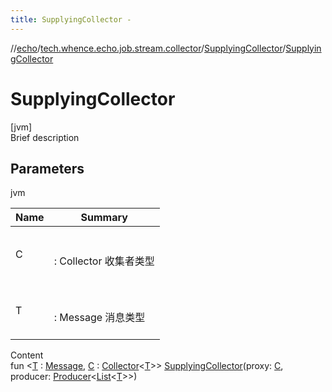 ```yaml
---
title: SupplyingCollector -
---
```

//[echo](../../index.md)/[tech.whence.echo.job.stream.collector](../index.md)/[SupplyingCollector](index.md)/[SupplyingCollector](-supplying-collector.md)



# SupplyingCollector  
[jvm]  
Brief description  


## Parameters  
  
jvm  
  
|  Name|  Summary| 
|---|---|
| C| <br><br>: Collector<T> 收集者类型<br><br>
| T| <br><br>: Message 消息类型<br><br>
  
  
Content  
fun <[T](index.md) : [Message](../../tech.whence.echo.job.stream.message/-message/index.md), [C](index.md) : [Collector](../-collector/index.md)<[T](index.md)>> [SupplyingCollector](-supplying-collector.md)(proxy: [C](index.md), producer: [Producer](../../tech.whence.echo.function/-producer/index.md)<[List](https://kotlinlang.org/api/latest/jvm/stdlib/kotlin.collections/-list/index.html)<[T](index.md)>>)  




